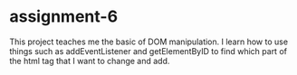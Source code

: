 # assignment-6

This project teaches me the basic of DOM manipulation. I learn how to use things such as addEventListener and getElementByID to find which part of the html tag that I want to change and add.